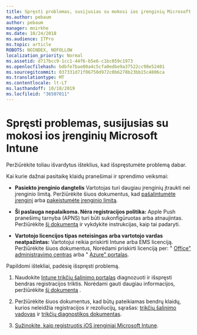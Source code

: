 ```yaml
---
title: Spręsti problemas, susijusias su mokosi ios įrenginių Microsoft Intune
ms.author: pebaum
author: pebaum
manager: mnirkhe
ms.date: 10/24/2018
ms.audience: ITPro
ms.topic: article
ROBOTS: NOINDEX, NOFOLLOW
localization_priority: Normal
ms.assetid: d717bcc9-1cc1-44f6-b5e6-c1bc059c1973
ms.openlocfilehash: bdbfe7bae00a4c5cfa0edbe9a37522cc98e52401
ms.sourcegitcommit: 037331d71f06750d972c0b6278b23bb15c4806ca
ms.translationtype: MT
ms.contentlocale: lt-LT
ms.lasthandoff: 10/18/2019
ms.locfileid: "36507011"
---
```

# <a name="troubleshoot-issues-with-enrolling-ios-devices-in-microsoft-intune"></a>Spręsti problemas, susijusias su mokosi ios įrenginių Microsoft Intune

Peržiūrėkite toliau išvardytus išteklius, kad išspręstumėte problemą dabar. 
  
Kai kurie dažnai pasitaikę klaidų pranešimai ir sprendimo veiksmai:
  
- **Pasiekto įrenginio dangtelis** Vartotojas turi daugiau įrenginių įtraukti nei įrenginio limitą. Peržiūrėkite šiuos dokumentus, kad [pašalintumėte įrenginį](https://docs.microsoft.com/intune/devices-wipe) arba [pakeistumėte įrenginio limitą](https://docs.microsoft.com/intune/enrollment-restrictions-set#set-device-limit-restrictions).
    
- **Ši paslauga nepalaikoma. Nėra registracijos politika:** Apple Push pranešimų tarnyba (APNS) turi būti sukonfigūruotas arba atnaujintas. Peržiūrėkite [šį dokumentą](https://docs.microsoft.com/intune/apple-mdm-push-certificate-get) ir vykdykite instrukcijas, kaip tai padaryti. 
    
- **Vartotojo licencijos tipas neteisingas arba vartotojo vardas neatpažintas:** Vartotojui reikia priskirti Intune arba EMS licenciją. Peržiūrėkite šiuos dokumentus, Norėdami priskirti licenciją per: " [Office" administravimo centras](https://docs.microsoft.com/intune/licenses-assign) arba " [Azure" portalas](https://docs.microsoft.com/azure/active-directory/license-users-groups).
    
Papildomi ištekliai, padėsię išspręsti problemą.
  
1. Naudokite [Intune trikčių šalinimo portalas](https://devicemanagement.microsoft.com/#blade/Microsoft_Intune_DeviceSettings/TroubleshootBlade) diagnozuoti ir išspręsti bendras registracijos triktis. Norėdami gauti daugiau informacijos, peržiūrėkite [šį dokumentą](https://docs.microsoft.com/intune/help-desk-operators) . 
    
2. Peržiūrėkite šiuos dokumentus, kad būtų pateikiamas bendrų klaidų, kurios neleidžia registracijos ir rezoliucijų, sąrašas: [trikčių šalinimo vadovas](https://support.microsoft.com/help/4039809/troubleshooting-ios-device-enrollment-in-intune) ir [trikčių diagnostikos dokumentas](https://docs.microsoft.com/intune-classic/troubleshoot/troubleshoot-device-enrollment-in-intune).
    
3. [Sužinokite, kaip registruotis iOS įrenginiai Microsoft Intune](https://docs.microsoft.com/intune/ios-enroll).
    

